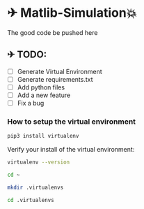 # ✈ Matlib-Simulation💥

The good code be pushed here

## ✈ TODO:

- [ ] Generate Virtual Environment
- [ ] Generate requirements.txt
- [ ] Add python files
- [ ] Add a new feature
- [ ] Fix a bug

### How to setup the virtual environment

```bash
pip3 install virtualenv
```

Verify your install of the virtual environment:

```bash
virtualenv --version
```

```bash
cd ~

mkdir .virtualenvs

cd .virtualenvs
```
